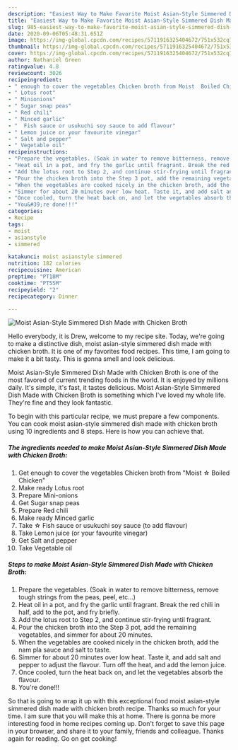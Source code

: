 ```yaml
---
description: "Easiest Way to Make Favorite Moist Asian-Style Simmered Dish Made with Chicken Broth"
title: "Easiest Way to Make Favorite Moist Asian-Style Simmered Dish Made with Chicken Broth"
slug: 985-easiest-way-to-make-favorite-moist-asian-style-simmered-dish-made-with-chicken-broth
date: 2020-09-06T05:48:31.651Z
image: https://img-global.cpcdn.com/recipes/5711916325404672/751x532cq70/moist-asian-style-simmered-dish-made-with-chicken-broth-recipe-main-photo.jpg
thumbnail: https://img-global.cpcdn.com/recipes/5711916325404672/751x532cq70/moist-asian-style-simmered-dish-made-with-chicken-broth-recipe-main-photo.jpg
cover: https://img-global.cpcdn.com/recipes/5711916325404672/751x532cq70/moist-asian-style-simmered-dish-made-with-chicken-broth-recipe-main-photo.jpg
author: Nathaniel Green
ratingvalue: 4.8
reviewcount: 3026
recipeingredient:
- " enough to cover the vegetables Chicken broth from Moist  Boiled Chicken"
- " Lotus root"
- " Minionions"
- " Sugar snap peas"
- " Red chili"
- " Minced garlic"
- "  Fish sauce or usukuchi soy sauce to add flavour"
- " Lemon juice or your favourite vinegar"
- " Salt and pepper"
- " Vegetable oil"
recipeinstructions:
- "Prepare the vegetables. (Soak in water to remove bitterness, remove tough strings from the peas, peel, etc...)"
- "Heat oil in a pot, and fry the garlic until fragrant. Break the red chili in half, add to the pot, and fry briefly."
- "Add the lotus root to Step 2, and continue stir-frying until fragrant."
- "Pour the chicken broth into the Step 3 pot, add the remaining vegetables, and simmer for about 20 minutes."
- "When the vegetables are cooked nicely in the chicken broth, add the nam pla sauce and salt to taste."
- "Simmer for about 20 minutes over low heat. Taste it, and add salt and pepper to adjust the flavour. Turn off the heat, and add the lemon juice."
- "Once cooled, turn the heat back on, and let the vegetables absorb the flavour."
- "You&#39;re done!!!"
categories:
- Recipe
tags:
- moist
- asianstyle
- simmered

katakunci: moist asianstyle simmered 
nutrition: 182 calories
recipecuisine: American
preptime: "PT18M"
cooktime: "PT55M"
recipeyield: "2"
recipecategory: Dinner

---
```



![Moist Asian-Style Simmered Dish Made with Chicken Broth](https://img-global.cpcdn.com/recipes/5711916325404672/751x532cq70/moist-asian-style-simmered-dish-made-with-chicken-broth-recipe-main-photo.jpg)

Hello everybody, it is Drew, welcome to my recipe site. Today, we're going to make a distinctive dish, moist asian-style simmered dish made with chicken broth. It is one of my favorites food recipes. This time, I am going to make it a bit tasty. This is gonna smell and look delicious.

Moist Asian-Style Simmered Dish Made with Chicken Broth is one of the most favored of current trending foods in the world. It is enjoyed by millions daily. It's simple, it's fast, it tastes delicious. Moist Asian-Style Simmered Dish Made with Chicken Broth is something which I've loved my whole life. They're fine and they look fantastic.




To begin with this particular recipe, we must prepare a few components. You can cook moist asian-style simmered dish made with chicken broth using 10 ingredients and 8 steps. Here is how you can achieve that.

<!--inarticleads1-->

##### The ingredients needed to make Moist Asian-Style Simmered Dish Made with Chicken Broth:

1. Get  enough to cover the vegetables Chicken broth from &#34;Moist ☆ Boiled Chicken&#34;
1. Make ready  Lotus root
1. Prepare  Mini-onions
1. Get  Sugar snap peas
1. Prepare  Red chili
1. Make ready  Minced garlic
1. Take  ☆ Fish sauce or usukuchi soy sauce (to add flavour)
1. Take  Lemon juice (or your favourite vinegar)
1. Get  Salt and pepper
1. Take  Vegetable oil




<!--inarticleads2-->

##### Steps to make Moist Asian-Style Simmered Dish Made with Chicken Broth:

1. Prepare the vegetables. (Soak in water to remove bitterness, remove tough strings from the peas, peel, etc...)
1. Heat oil in a pot, and fry the garlic until fragrant. Break the red chili in half, add to the pot, and fry briefly.
1. Add the lotus root to Step 2, and continue stir-frying until fragrant.
1. Pour the chicken broth into the Step 3 pot, add the remaining vegetables, and simmer for about 20 minutes.
1. When the vegetables are cooked nicely in the chicken broth, add the nam pla sauce and salt to taste.
1. Simmer for about 20 minutes over low heat. Taste it, and add salt and pepper to adjust the flavour. Turn off the heat, and add the lemon juice.
1. Once cooled, turn the heat back on, and let the vegetables absorb the flavour.
1. You&#39;re done!!!




So that is going to wrap it up with this exceptional food moist asian-style simmered dish made with chicken broth recipe. Thanks so much for your time. I am sure that you will make this at home. There is gonna be more interesting food in home recipes coming up. Don't forget to save this page in your browser, and share it to your family, friends and colleague. Thanks again for reading. Go on get cooking!
